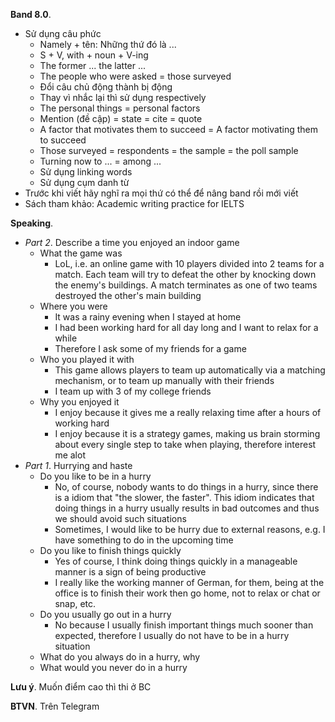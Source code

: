 **Band 8.0**.
* Sử dụng câu phức
    * Namely + tên: Những thứ đó là ...
    * S + V, with + noun + V-ing
    * The former ... the latter ...
    * The people who were asked = those surveyed
    * Đổi câu chủ động thành bị động
    * Thay vì nhắc lại thì sử dụng respectively
    * The personal things = personal factors
    * Mention (đề cập) = state = cite = quote
    * A factor that motivates them to succeed = A factor motivating them to succeed
    * Those surveyed = respondents = the sample = the poll sample
    * Turning now to ... = among ...
    * Sử dụng linking words
    * Sử dụng cụm danh từ
* Trước khi viết hãy nghĩ ra mọi thứ có thể để nâng band rồi mới viết
* Sách tham khảo: Academic writing practice for IELTS

**Speaking**.
* *Part 2*. Describe a time you enjoyed an indoor game
    * What the game was
        * LoL, i.e. an online game with 10 players divided into 2 teams for a match. Each team will try to defeat the other by knocking down the enemy's buildings. A match terminates as one of two teams destroyed the other's main building
    * Where you were
        * It was a rainy evening when I stayed at home
        * I had been working hard for all day long and I want to relax for a while
        * Therefore I ask some of my friends for a game
    * Who you played it with
        * This game allows players to team up automatically via a matching mechanism, or to team up manually with their friends
        * I team up with 3 of my college friends  
    * Why you enjoyed it
        * I enjoy because it gives me a really relaxing time after a hours of working hard
        * I enjoy because it is a strategy games, making us brain storming about every single step to take when playing, therefore interest me alot
* *Part 1*. Hurrying and haste
    * Do you like to be in a hurry
        * No, of course, nobody wants to do things in a hurry, since there is a idiom that "the slower, the faster". This idiom indicates that doing things in a hurry usually results in bad outcomes and thus we should avoid such situations
        * Sometimes, I would like to be hurry due to external reasons, e.g. I have something to do in the upcoming time
    * Do you like to finish things quickly
        * Yes of course, I think doing things quickly in a manageable manner is a sign of being productive
        * I really like the working manner of German, for them, being at the office is to finish their work then go home, not to relax or chat or snap, etc.
    * Do you usually go out in a hurry
        * No because I usually finish important things much sooner than expected, therefore I usually do not have to be in a hurry situation
    * What do you always do in a hurry, why
    * What would you never do in a hurry

**Lưu ý**. Muốn điểm cao thì thi ở BC

**BTVN**. Trên Telegram